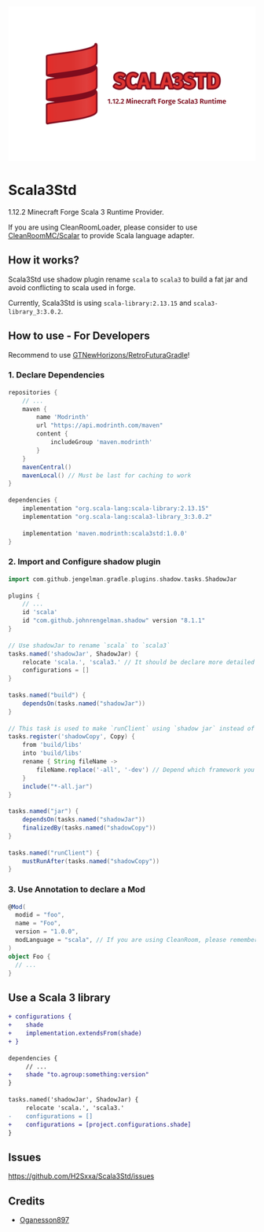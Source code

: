![banner](doc/scala3std.png)

# Scala3Std

1.12.2 Minecraft Forge Scala 3 Runtime Provider.

If you are using CleanRoomLoader, please consider to use [CleanRoomMC/Scalar](https://github.com/CleanroomMC/Scalar) to
provide Scala language adapter.

## How it works?

Scala3Std use shadow plugin rename `scala` to `scala3` to build a fat jar and avoid conflicting to scala used in forge.

Currently, Scala3Std is using `scala-library:2.13.15` and `scala3-library_3:3.0.2`.

## How to use - For Developers

Recommend to use [GTNewHorizons/RetroFuturaGradle](https://github.com/GTNewHorizons/RetroFuturaGradle)!

### 1. Declare Dependencies

```groovy
repositories {
    // ...
    maven {
        name 'Modrinth'
        url "https://api.modrinth.com/maven"
        content {
            includeGroup 'maven.modrinth'
        }
    }
    mavenCentral()
    mavenLocal() // Must be last for caching to work
}

dependencies {
    implementation "org.scala-lang:scala-library:2.13.15"
    implementation "org.scala-lang:scala3-library_3:3.0.2"

    implementation 'maven.modrinth:scala3std:1.0.0'
}
```

### 2. Import and Configure shadow plugin

```groovy
import com.github.jengelman.gradle.plugins.shadow.tasks.ShadowJar

plugins {
    // ...
    id 'scala'
    id "com.github.johnrengelman.shadow" version "8.1.1"
}

// Use shadowJar to rename `scala` to `scala3`
tasks.named('shadowJar', ShadowJar) {
    relocate 'scala.', 'scala3.' // It should be declare more detailed for compat
    configurations = []
}

tasks.named("build") {
    dependsOn(tasks.named("shadowJar"))
}

// This task is used to make `runClient` using `shadow jar` instead of `common jar`.
tasks.register('shadowCopy', Copy) {
    from 'build/libs'
    into 'build/libs'
    rename { String fileName ->
        fileName.replace('-all', '-dev') // Depend which framework you are using
    }
    include("*-all.jar")
}

tasks.named("jar") {
    dependsOn(tasks.named("shadowJar"))
    finalizedBy(tasks.named("shadowCopy"))
}

tasks.named("runClient") {
    mustRunAfter(tasks.named("shadowCopy"))
}
```

### 3. Use Annotation to declare a Mod

```scala 3
@Mod(
  modid = "foo",
  name = "Foo",
  version = "1.0.0",
  modLanguage = "scala", // If you are using CleanRoom, please remember to implementation `Scalar`
)
object Foo {
  // ...
}
```

## Use a Scala 3 library

```diff
+ configurations {
+    shade
+    implementation.extendsFrom(shade)
+ }

dependencies {
	 // ...
+    shade "to.agroup:something:version"
}

tasks.named('shadowJar', ShadowJar) {
     relocate 'scala.', 'scala3.'
-    configurations = []
+    configurations = [project.configurations.shade]
}
```

## Issues

https://github.com/H2Sxxa/Scala3Std/issues

## Credits

- [Oganesson897](https://github.com/Oganesson897)
